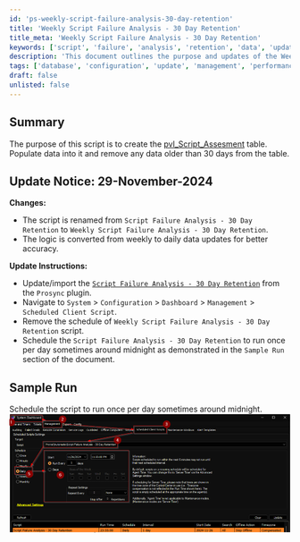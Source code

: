 ```yaml
---
id: 'ps-weekly-script-failure-analysis-30-day-retention'
title: 'Weekly Script Failure Analysis - 30 Day Retention'
title_meta: 'Weekly Script Failure Analysis - 30 Day Retention'
keywords: ['script', 'failure', 'analysis', 'retention', 'data', 'update']
description: 'This document outlines the purpose and updates of the Weekly Script Failure Analysis - 30 Day Retention script, which creates and manages a data table for script failure assessments, ensuring data is accurately updated daily and older data is removed efficiently.'
tags: ['database', 'configuration', 'update', 'management', 'performance']
draft: false
unlisted: false
---
```

## Summary

The purpose of this script is to create the [pvl_Script_Assesment](https://proval.itglue.com/DOC-5078775-16804952) table. Populate data into it and remove any data older than 30 days from the table.

## Update Notice: 29-November-2024

**Changes:**
- The script is renamed from `Script Failure Analysis - 30 Day Retention` to `Weekly Script Failure Analysis - 30 Day Retention`.
- The logic is converted from weekly to daily data updates for better accuracy.

**Update Instructions:**
- Update/import the [`Script Failure Analysis - 30 Day Retention`](https://proval.itglue.com/5078775/docs/16804995) from the `Prosync` plugin.
- Navigate to `System` > `Configuration` > `Dashboard` > `Management` > `Scheduled Client Script`.
- Remove the schedule of `Weekly Script Failure Analysis - 30 Day Retention` script.
- Schedule the `Script Failure Analysis - 30 Day Retention` to run once per day sometimes around midnight as demonstrated in the `Sample Run` section of the document.

## Sample Run

Schedule the script to run once per day sometimes around midnight.  
![Sample Run](../../../static/img/Script-Failure-Analysis---30-Day-Retention/image_1.png)



